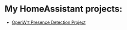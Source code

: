 # My HomeAssistant projects:

- [OpenWrt Presence Detection Project](./OpenWrtPresenceDetection/readme.md)

